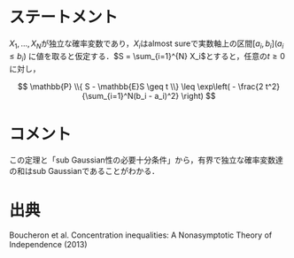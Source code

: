 # ステートメント

$X_1, \ldots, X_N$が独立な確率変数であり，$X_i$はalmost sureで実数軸上の区間$[a_i, b_i] (a_i \leq b_i)$ に値を取ると仮定する．$S = \sum_{i=1}^{N} X_i$とすると，任意の$t\geq 0$に対し，

$$
\mathbb{P} \\{ S - \mathbb{E}S \geq t \\} \leq \exp\left( - \frac{2 t^2}{\sum_{i=1}^N(b_i - a_i)^2} \right)
$$

# コメント
この定理と「sub Gaussian性の必要十分条件」から，有界で独立な確率変数達の和はsub Gaussianであることがわかる．

# 出典
Boucheron et al. Concentration inequalities: A Nonasymptotic Theory of Independence (2013)
